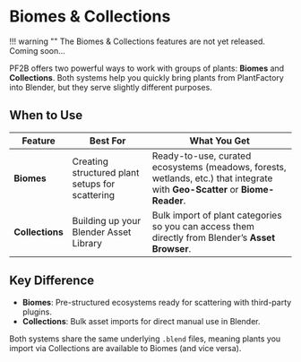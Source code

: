 # Biomes & Collections

!!! warning ""
    The Biomes & Collections features are not yet released. Coming soon...

PF2B offers two powerful ways to work with groups of plants: **Biomes** and **Collections**.
Both systems help you quickly bring plants from PlantFactory into Blender, but they serve slightly different purposes.


## When to Use

| Feature      | Best For | What You Get |
|--------------|----------|---------------|
| **Biomes**   | Creating structured plant setups for scattering | Ready-to-use, curated ecosystems (meadows, forests, wetlands, etc.) that integrate with **Geo-Scatter** or **Biome-Reader**. |
| **Collections** | Building up your Blender Asset Library | Bulk import of plant categories so you can access them directly from Blender’s **Asset Browser**. |


## Key Difference

- **Biomes**: Pre-structured ecosystems ready for scattering with third-party plugins.
- **Collections**: Bulk asset imports for direct manual use in Blender.

Both systems share the same underlying `.blend` files, meaning plants you import via Collections are available to Biomes (and vice versa).
